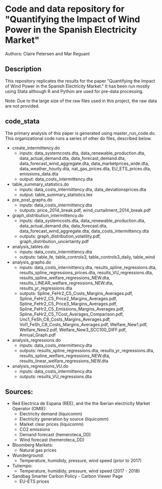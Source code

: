 # Code and data repository for "Quantifying the Impact of Wind Power in the Spanish Electricity Market" #

Authors: Claire Petersen and Mar Reguant

## Description
This repository replicates the results for the paper "Quantifying the Impact of Wind Power in the Spanish Electricity Market." It has been run mostly using Stata although R and Python are used for pre-data processing. 

Note: Due to the large size of the raw files used in this project, the raw data are not provided.

## code_stata
The primary analysis of this paper is generated using master_run_code.do. This organizational code runs a series of other do files, described below.
 - create_intermittency.do
     - inputs: data_systemcosts.dta, data_renewable_production.dta, data_actual_demand.dta, data_forecast_demand.dta, data_forecast_wind_aggregate.dta, data_marketprices_wide.dta, data_weather_hourly.dta, nat_gas_prices.dta, EU_ETS_prices.dta, emissions_data.dta
     - output: data_costs_intermittency.dta
 - table_summary_statistics.do
     - inputs: data_costs_intermittency.dta, data_deviationsprices.dta
     - output: table_summary_statistics.tex
 - pre_post_graphs.do
     - inputs: data_costs_intermittency.dta
     - outputs: price_2014_break.pdf, wind_curtailment_2014_break.pdf
 - graph_distribution_intermittency.do
     - inputs: data_systemcosts.dta, data_renewable_production.dta, data_actual_demand.dta, data_forecast.dta, data_forecast_wind_aggregate.dta, data_costs_intermittency.dta
     - outputs: graph_distribution_volatility.pdf, graph_distribution_uncertainty.pdf
 - analysis_tables.do
     - inputs: data_costs_intermittency.dta
     - outputs: table_fe, table_controls3, table_controls3_daily, table_wind
  - analysis_graphs.do
     - inputs: data_costs_intermittency.dta, results_spline_regressions.dta, results_spline_regressions_prices.dta, results_VU_regressions.dta, results_spline_welfare_regressions_NEW.dta, results_LINEAR_welfare_regressions_NEW.dta, results_yr_regressions.dta
     - outputs: Spline_FeHr2_C5_Costs_Margins_Averages.pdf, Spline_FeHr2_C5_Price2_Margins_Averages.pdf, Spline_FeHr2_C5_Price3_Margins_Averages.pdf, Spline_FeHr2_C5_Emissions_Margins_Averages.pdf, Spline_FeHr2_C5_TCost_Averages_Comparison.pdf, Unc1_FeSh_C8_Costs_Margins_Averages.pdf, Vol1_FeSh_C8_Costs_Margins_Averages.pdf, Welfare_New1.pdf, Welfare_New2.pdf, Welfare_New3_SCC100_DIFF.pdf, Annual_Graph.pdf
- analysis_regressions.do
     - inputs: data_costs_intermittency.dta
     - outputs: results_spline_regressions.dta, results_yr_regressions.dta, results_spline_welfare_regressions_NEW.dta, results_linear_welfare_regressions_NEW.dta
- analysis_regressions_VU.do
     - inputs: data_costs_intermittency.dta
     - outputs: results_VU_regressions.dta
 

## Sources:
- Red Electrica de Espana (REE), and the the Iberian electricity Market Operator (OMIE):
     - Electricity demand (liquicomm)
     - Electricity generation by source (liquicomm)
     - Market clear prices (liquicomm)
     - CO2 emissions
     - Demand forecast (hemeroteca_DD)
     - Wind forecast (hemeroteca_DD)
- Bloomberg Markets:
     - Natural gas prices
- Wunderground:
     - Temperature, humididy, pressure, wind speed (prior to 2017)
- Tutiempo:
     - Temperature, humididy, pressure, wind speed (2017 - 2018)
- Sandbag Smarter Carbon Policy - Carbon Viewer Page
     - EU-ETS prices
     